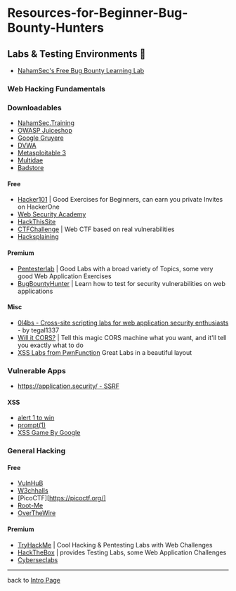# Resources-for-Beginner-Bug-Bounty-Hunters

## Labs & Testing Environments 🧪
- [NahamSec's Free Bug Bounty Learning Lab](https://tryhackme.com/room/nahamstore)

### Web Hacking Fundamentals

### Downloadables 
- [NahamSec.Training](https://github.com/nahamsec/nahamsec.training/)
- [OWASP Juiceshop](https://owasp.org/www-project-juice-shop/)
- [Google Gruyere](https://google-gruyere.appspot.com/)
- [DVWA](http://www.dvwa.co.uk)
- [Metasploitable 3](https://github.com/rapid7/metasploitable3/wiki/Vulnerabilities)
- [Multidae](https://sourceforge.net/projects/mutillidae/)
- [Badstore](https://www.vulnhub.com/entry/badstore-123,41/)

#### Free
- [Hacker101](https://www.hacker101.com/) | Good Exercises for Beginners, can earn you private Invites on HackerOne
- [Web Security Academy](https://portswigger.net/web-security)
- [HackThisSite](https://hackthissite.org/)
- [CTFChallenge](https://ctfchallenge.co.uk) | Web CTF based on real vulnerabilities
- [Hacksplaining](https://www.hacksplaining.com/)


#### Premium
- [Pentesterlab](https://pentesterlab.com/referral/olaL4k8btE8wqA) | Good Labs with a broad variety of Topics, some very good Web Application Exercises
- [BugBountyHunter](https://www.bugbountyhunter.com/) | Learn how to test for security vulnerabilities on web applications

#### Misc
- [0l4bs - Cross-site scripting labs for web application security enthusiasts](https://github.com/tegal1337/0l4bs) - by tegal1337
- [Will it CORS?](https://httptoolkit.tech/will-it-cors/) | Tell this magic CORS machine what you want, and it'll tell you exactly what to do
- [XSS Labs from PwnFunction](https://xss.pwnfunction.com/) Great Labs in a beautiful layout

### Vulnerable Apps
- [https://application.security/ - SSRF](https://application.security/free-application-security-training/server-side-request-forgery-in-capital-one)

#### XSS
- [alert 1 to win](https://alf.nu/alert1/)
- [prompt(1)](http://prompt.ml/0)
- [XSS Game By Google](https://xss-game.appspot.com/)

### General Hacking

#### Free
- [VulnHuB](https://www.vulnhub.com/)
- [W3chhalls](https://w3challs.com/)
- [PicoCTF][https://picoctf.org/]
- [Root-Me](https://www.root-me.org/)
- [OverTheWire](https://overthewire.org/wargames/natas/)

#### Premium
- [TryHackMe](https://tryhackme.com/signup?referrer=nahamsec) | Cool Hacking & Pentesting Labs with Web Challenges
- [HackTheBox](https://www.hackthebox.eu/) | provides Testing Labs, some Web Application Challenges
- [Cyberseclabs](https://www.cyberseclabs.co.uk/)

---
back to [Intro Page](/README.md)
